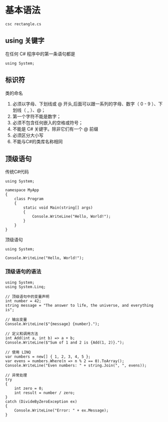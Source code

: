 # 基本语法
```
csc rectangle.cs
```
## using 关键字
在任何 C# 程序中的第一条语句都是
```
using System;
```

## 标识符
类的命名
1. 必须以字母、下划线或 @ 开头,后面可以跟一系列的字母、数字（ 0 - 9 ）、下划线（ _ ）、@；
2. 第一个字符不能是数字；
3. 必须不包含任何嵌入的空格或符号；
4. 不能是 C# 关键字。除非它们有一个 @ 前缀
5. 必须区分大小写
6. 不能与C#的类库名称相同

## 顶级语句
传统C#代码
```
using System;

namespace MyApp
{
    class Program
    {
        static void Main(string[] args)
        {
            Console.WriteLine("Hello, World!");
        }
    }
}
```
顶级语句
```
using System;

Console.WriteLine("Hello, World!");
```

### 顶级语句的语法
```
using System;
using System.Linq;

// 顶级语句中的变量声明
int number = 42;
string message = "The answer to life, the universe, and everything is";

// 输出变量
Console.WriteLine($"{message} {number}.");

// 定义和调用方法
int Add(int a, int b) => a + b;
Console.WriteLine($"Sum of 1 and 2 is {Add(1, 2)}.");

// 使用 LINQ
var numbers = new[] { 1, 2, 3, 4, 5 };
var evens = numbers.Where(n => n % 2 == 0).ToArray();
Console.WriteLine("Even numbers: " + string.Join(", ", evens));

// 异常处理
try
{
    int zero = 0;
    int result = number / zero;
}
catch (DivideByZeroException ex)
{
    Console.WriteLine("Error: " + ex.Message);
}
```